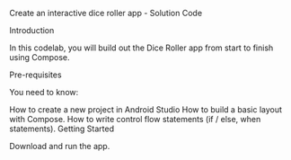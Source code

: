 Create an interactive dice roller app - Solution Code

Introduction

In this codelab, you will build out the Dice Roller app from start to finish using Compose.

Pre-requisites

You need to know:

How to create a new project in Android Studio
How to build a basic layout with Compose.
How to write control flow statements (if / else, when statements).
Getting Started

Download and run the app.
